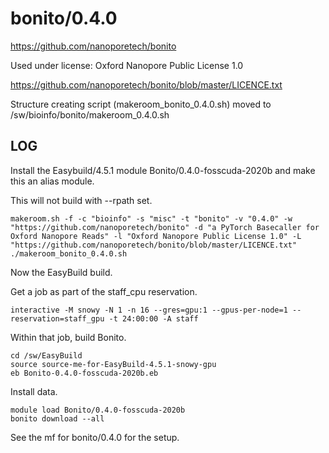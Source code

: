 bonito/0.4.0
============

<https://github.com/nanoporetech/bonito>

Used under license:
Oxford Nanopore Public License 1.0

<https://github.com/nanoporetech/bonito/blob/master/LICENCE.txt>

Structure creating script (makeroom_bonito_0.4.0.sh) moved to /sw/bioinfo/bonito/makeroom_0.4.0.sh

LOG
---

Install the Easybuild/4.5.1 module Bonito/0.4.0-fosscuda-2020b and make this an alias module.

This will not build with --rpath set.

    makeroom.sh -f -c "bioinfo" -s "misc" -t "bonito" -v "0.4.0" -w "https://github.com/nanoporetech/bonito" -d "a PyTorch Basecaller for Oxford Nanopore Reads" -l "Oxford Nanopore Public License 1.0" -L "https://github.com/nanoporetech/bonito/blob/master/LICENCE.txt"
    ./makeroom_bonito_0.4.0.sh

Now the EasyBuild build.

Get a job as part of the staff_cpu reservation. 

    interactive -M snowy -N 1 -n 16 --gres=gpu:1 --gpus-per-node=1 --reservation=staff_gpu -t 24:00:00 -A staff

Within that job, build Bonito.

    cd /sw/EasyBuild
    source source-me-for-EasyBuild-4.5.1-snowy-gpu 
    eb Bonito-0.4.0-fosscuda-2020b.eb 

Install data.

    module load Bonito/0.4.0-fosscuda-2020b
    bonito download --all

See the mf for bonito/0.4.0 for the setup.

